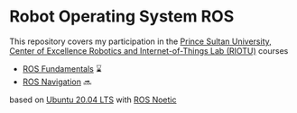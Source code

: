 # Robot Operating System ROS
This repository covers my participation in the [Prince Sultan University, Center of Excellence Robotics and Internet-of-Things Lab (RIOTU)](https://www.riotu-lab.org/) courses
- [ROS Fundamentals](https://www.udemy.com/course/ros-essentials/) :hourglass:
- [ROS Navigation](https://www.udemy.com/course/ros-navigation/) :soon:


based on [Ubuntu 20.04 LTS](https://releases.ubuntu.com/20.04/) with [ROS Noetic](http://wiki.ros.org/noetic/Installation/Ubuntu)

